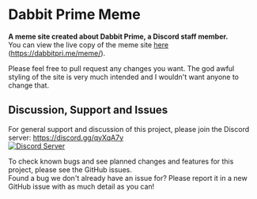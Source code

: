 # Dabbit Prime Meme
**A meme site created about Dabbit Prime, a Discord staff member.**\
You can view the live copy of the meme site [here](https://dabbitpri.me/meme/) (https://dabbitpri.me/meme/).

Please feel free to pull request any changes you want. The god awful styling of the site is very much intended and I
 wouldn't want anyone to change that.

## Discussion, Support and Issues
For general support and discussion of this project, please join the Discord server: https://discord.gg/qyXqA7y \
[![Discord Server](https://discordapp.com/api/guilds/204663881799303168/widget.png?style=banner2)](https://discord.gg/qyXqA7y)

To check known bugs and see planned changes and features for this project, please see the GitHub issues.\
Found a bug we don't already have an issue for? Please report it in a new GitHub issue with as much detail as you can!
